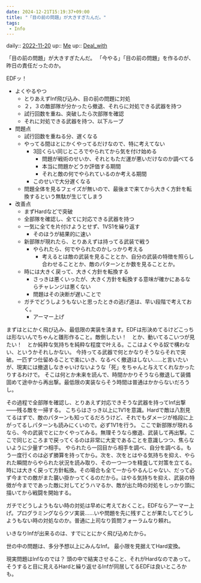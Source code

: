```yaml
---
date: 2024-12-21T15:19:37+09:00
title: "「目の前の問題」が大きすぎたんだ。"
tags:
 - Info
---
```


daily:: [2022-11-20](/Daily_Note/2022-11-20.md)
up:: [Me](../Bar/Novel/Chaos/Me.md)
up:: [Deal_with](../Bar/Novel/Topics/Deal_with.md)

「目の前の問題」が大きすぎたんだ。
「今やる」「目の前の問題」を作るのが、昨日の責任だったのか。

EDFッ！

- よくやるやつ
	- とりあえずInf飛び込み、目の前の問題に対処
	- ２，３の敵部隊が分かったら撤退、それらに対処できる武器を持つ
	- 試行回数を重ね、突破したら次部隊を確認
	- それに対処できる武器を持つ、以下ループ
- 問題点
	- 試行回数を重ねる分、遅くなる
	- やってる間はとにかくやってるだけなので、特に考えてない
		- 3回くらい同じところでやられてから気を付け始める
			- 問題が戦術のせいか、それともただ運が悪いだけなのか調べてる
			- 本当に問題かどうか評価する期間
			- それと敵の何でやられているのか考える期間
		- このせいで大分遅くなる
	- 問題全体を見るフェイズが無いので、最後まで来てから大きく方針を転換するという無駄が生じてしまう
- 改善点
	- まずHardなどで突破
	- 全部隊を確認し、全てに対応できる武器を持つ
	- 一気に全てを片付けようとせず、1VS1を繰り返す
		- そのほうが結果的に速い
	- 新部隊が現れたら、とりあえずは持ってる武装で戦う
		- やられたら、何でやられたのかしっかり考える
			- 考えるとは敵の武装を見ることとか、自分の武装の特徴を照らし合わせることとか、敵のパターンとか数を見ることとか。
	- 時には大きく戻って、大きく方針を転換する
		- さっきは悪くいったが、大きく方針を転換する意味が確かにあるならチャレンジは悪くない
		- 問題はその決断が遅いことで
	- ガチでどうしようもないと思ったときの逃げ道は、早い段階で考えておく。
		- アーマー上げ

まずはとにかく飛び込み、最低限の実装を済ます。EDFは形決めてるけどこっちは形ないんでちゃんと雛形作ること。敵倒したい！　とか、動いてるこいつが見たい！　とか純粋な気持ちを純粋な程度で叶える。ここはよくやる奴で構わない、というかそれしかない。
今持ってる武器で何とかなりそうならそれで突破。一匹ずつ仕留めることで楽にいき、なるべく撤退はしない……と言いたいが、現実には撤退しなきゃいけないような「死」をちゃんと与えてくれなかったりするわけで。
そこは何とか未来を読んで、時間かかりそうなら撤退して装備固めて途中から再出撃。最低限の実装ならそう時間は普通はかからないだろうし。

その過程で全部隊を確認し、とりあえず対応できそうな武器を持ってInf出撃――残る敵を一掃する。
こちらはさっき以上に1V1を意識。Hardで敵は八割見てるはずで、敵のパターンも知ってるだろうけど、それでもダメージが格段に上がってるしパターンも読みにくいので。必ず1V1を行う。
ここで新部隊が現れるなら、今の武装でとにかくやってみる。無理そうなら撤退、武装して再出撃。ここで同じところまで戻ってくるのは非常に大変であることを意識しつつ、焦らないように少量ずつ相手。
やられたら一回目から相手を調べ、自分を調べる。もう一度行くのは必ず勝算を持ってから。次を、次をとはやる気持ちを抑え、やられた瞬間からやられた状況を読み取り、その一つ一つを精査して対策を立てる。
時には大きく戻って方針転換。その場合も全て一からやるんじゃない、だって必ず今までの敵がまた襲い掛かってくるのだから。はやる気持ちを抑え、武装の特徴が今までであった敵に対してどうハマるか、敵が出た時の対処をしっかり頭に描いてから戦闘を開始する。

ガチでどうしようもない時の対処は早めに考えておくこと。EDFならアーマー上げ。プログラミングならクソ実装……いや問題を先に残すことが果たしてどうしようもない時の対処なのか。普通に上司なり質問フォーラムなり頼れ。

いきなりInfが出来るのは、すでにとにかく飛び込めたから。

世の中の問題は、多分予想以上にみんなInf。
最小限を見据えてHard変換。



現実問題はInfなのでは？
頭の中で結実させること、それがHardなのであって。
そうすると目に見えるHardと繰り返せるInfが同居してるEDFは良いところかも。



